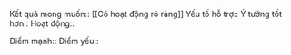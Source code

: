 

Kết quả mong muốn:: [[Có hoạt động rõ ràng]]
Yếu tố hỗ trợ:: 
Ý tưởng tốt hơn:: 
Hoạt động:: 

Điểm mạnh::
Điểm yếu::